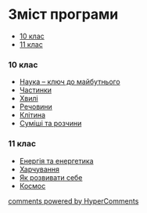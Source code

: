 <div id="hypercomments_widget" class="js-hypercomments-widget invisible"></div>

# Зміст програми

<div>
  <!-- Nav tabs -->
  <ul class="nav nav-tabs" role="tablist">
    <li role="presentation" class="active"><a href="#home" aria-controls="home" role="tab" data-toggle="tab">10 клас</a></li>
    <li role="presentation"><a href="#menu1" aria-controls="menu1" role="tab" data-toggle="tab">11 клас</a></li>
  </ul>
  <!-- Tab panes -->
  <div class="tab-content">
    <div role="tabpanel" class="tab-pane active" id="home"><h3>10 клас</h3>
<ul type="disc">
<li><a href="http://physicalculturemon59-new.ed-era.com/1/nauka.html">Наука – ключ до майбутнього</a></li>
<li><a href="http://physicalculturemon59-new.ed-era.com/1/chastynky.html">Частинки</a></li>
<li><a href="http://physicalculturemon59-new.ed-era.com/1/hvyli.html">Хвилі</a></li>
<li><a href="http://physicalculturemon59-new.ed-era.com/1/rechovyny.html">Речовини</a></li>
<li><a href="http://physicalculturemon59-new.ed-era.com/1/klityna.html">Клітина</a></li>
<li><a href="http://physicalculturemon59-new.ed-era.com/1/sumishi_i_rechovyny.html">Суміші та розчини</a></li>
</ul>
</div>
<div role="tabpanel" class="tab-pane" id="menu1"><h3>11 клас</h3>
<ul type="disc">
<li><a href="http://physicalculturemon59-new.ed-era.com/2/energiya_ta_energetyka.html">Енергія та енергетика</a></li>
<li><a href="http://physicalculturemon59-new.ed-era.com/2/harchyvannya.html">Харчування</a></li>
<li><a href="http://physicalculturemon59-new.ed-era.com/2/yak_rozvyvaty_sebe.html">Як розвивати себе</a></li>
<li><a href="http://physicalculturemon59-new.ed-era.com/2/kosmos.html">Космос</a></li>
</ul>
</div>
</div>
</div>

<div class="js-hypercomments-container">
<a href="http://hypercomments.com" class="hc-link" title="comments widget">comments powered by HyperComments</a>
</div>